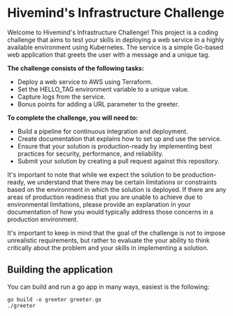 # Hivemind's Infrastructure Challenge

Welcome to Hivemind's Infrastructure Challenge! This project is a coding challenge that aims to test your skills in deploying a web service in a highly available environment using Kubernetes. The service is a simple Go-based web application that greets the user with a message and a unique tag.

**The challenge consists of the following tasks:**

* Deploy a web service to AWS using Terraform.
* Set the HELLO_TAG environment variable to a unique value.
* Capture logs from the service.
* Bonus points for adding a URL parameter to the greeter.

**To complete the challenge, you will need to:**

* Build a pipeline for continuous integration and deployment.
* Create documentation that explains how to set up and use the service.
* Ensure that your solution is production-ready by implementing best practices for security, performance, and reliability.
* Submit your solution by creating a pull request against this repository.

It's important to note that while we expect the solution to be production-ready, we understand that there may be certain limitations or constraints based on the environment in which the solution is deployed. If there are any areas of production readiness that you are unable to achieve due to environmental limitations, please provide an explanation in your documentation of how you would typically address those concerns in a production environment.

It's important to keep in mind that the goal of the challenge is not to impose unrealistic requirements, but rather to evaluate the your ability to think critically about the problem and your skills in implementing a solution.

## Building the application

You can build and run a go app in many ways, easiest is the following:

```shell
go build -o greeter greeter.go
./greeter
```
